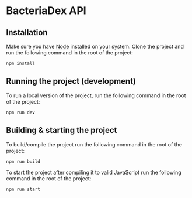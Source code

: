 # BacteriaDex API

## Installation

Make sure you have [Node](https://nodejs.org/en/download) installed on your system.
Clone the project and run the following command in the root of the project:

```
npm install
```

## Running the project (development)

To run a local version of the project, run the following command in the root of the project:

```
npm run dev
```

## Building & starting the project

To build/compile the project run the following command in the root of the project:

```
npm run build
```

To start the project after compiling it to valid JavaScript run the following command in the root of the project:

```
npm run start
```
